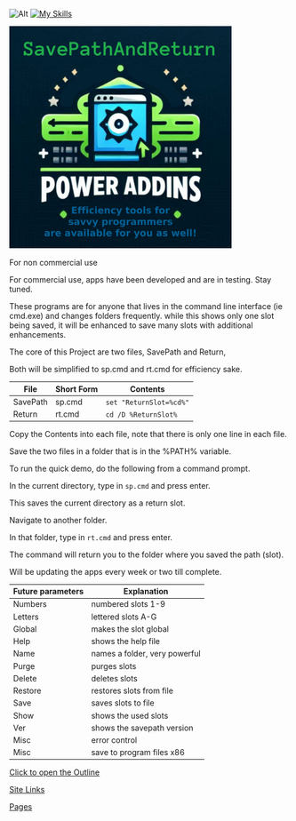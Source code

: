 ![Alt](https://repobeats.axiom.co/api/embed/64efede69a455df79704d6788a7fc5a23b7140d9.svg "Repobeats analytics image")
[![My Skills](https://skillicons.dev/icons?i=autocad,cs,codepen,devto,discord,dotnet,github,gmail,html,ai,instagram,linkedin,lua,md,robloxstudio,stackoverflow,twitter,ubuntu,visualstudio,vscode,windows,wordpress)](https://skillicons.dev)

<img src="SavePathLogo.png" alt="text if the image fails to load" title="Proudly name in America!" width="400" height="400">

For non commercial use

For commercial use, apps have been developed and are in testing. Stay tuned.

These programs are for anyone that lives in the command line interface (ie cmd.exe) and
changes folders frequently. while this shows only one slot being saved, it will be enhanced to
save many slots with additional enhancements.

The core of this Project are two files, SavePath and Return,

Both will be simplified to sp.cmd and rt.cmd for efficiency sake.

| File | Short Form | Contents |
| --- | --- | --- |
| SavePath | sp.cmd | `set "ReturnSlot=%cd%"` |
| Return | rt.cmd | `cd /D %ReturnSlot%` |

Copy the Contents into each file, note that there is only one line in each file.

Save the two files in a folder that is in the %PATH% variable.

To run the quick demo, do the following from a command prompt.

In the current directory, type in `sp.cmd` and press enter.

This saves the current directory as a return slot.

Navigate to another folder.

In that folder, type in `rt.cmd` and press enter.

The command will return you to the folder where you saved the path (slot).

Will be updating the apps every week or two till complete.

| Future parameters | Explanation |
| --- | --- |
| Numbers | numbered slots 1-9 |
| Letters | lettered slots A-G |
| Global |  makes the slot global|
| Help | shows the help file |
| Name | names a folder, very powerful |
| Purge | purges slots |
| Delete | deletes slots |
| Restore | restores slots from file |
| Save | saves slots to file |
| Show | shows the used slots |
| Ver | shows the savepath version |
| Misc | error control |
| Misc | save to program files x86 |

[Click to open the Outline](Outline.md)

[Site Links](SiteLinks.md)

[Pages](https://skorpio07.github.io/SavePathAndReturn/)

